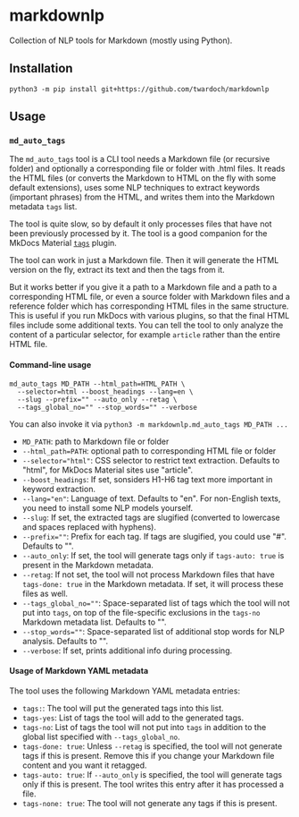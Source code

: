 # markdownlp

Collection of NLP tools for Markdown (mostly using Python).

## Installation

```
python3 -m pip install git+https://github.com/twardoch/markdownlp
```

## Usage

### `md_auto_tags`

The `md_auto_tags` tool is a CLI tool needs a Markdown file (or recursive folder) and optionally a corresponding file or folder with .html files. It reads the HTML files (or converts the Markdown to HTML on the fly with some default extensions), uses some NLP techniques to extract keywords (important phrases) from the HTML, and writes them into the Markdown metadata `tags` list.

The tool is quite slow, so by default it only processes files that have not been previously processed by it. The tool is a good companion for the MkDocs Material [`tags`](https://squidfunk.github.io/mkdocs-material/setup/setting-up-tags/) plugin.

The tool can work in just a Markdown file. Then it will generate the HTML version on the fly, extract its text and then the tags from it.

But it works better if you give it a path to a Markdown file and a path to a corresponding HTML file, or even a source folder with Markdown files and a reference folder which has corresponding HTML files in the same structure. This is useful if you run MkDocs with various plugins, so that the final HTML files include some additional texts. You can tell the tool to only analyze the content of a particular selector, for example `article` rather than the entire HTML file.

#### Command-line usage

```
md_auto_tags MD_PATH --html_path=HTML_PATH \
  --selector=html --boost_headings --lang=en \
  --slug --prefix="" --auto_only --retag \
  --tags_global_no="" --stop_words="" --verbose
```

You can also invoke it via `python3 -m markdownlp.md_auto_tags MD_PATH ...`

- `MD_PATH`: path to Markdown file or folder
- `--html_path=PATH`: optional path to corresponding HTML file or folder
- `--selector="html"`: CSS selector to restrict text extraction. Defaults to "html", for MkDocs Material sites use "article".
- `--boost_headings`: If set, sonsiders H1-H6 tag text more important in keyword extraction.
- `--lang="en"`: Language of text. Defaults to "en". For non-English texts, you need to install some NLP models yourself.
- `--slug`: If set, the extracted tags are slugified (converted to lowercase and spaces replaced with hyphens).
- `--prefix=""`: Prefix for each tag. If tags are slugified, you could use "#". Defaults to "".
- `--auto_only`: If set, the tool will generate tags only if `tags-auto: true` is present in the Markdown metadata.
- `--retag`: If not set, the tool will not process Markdown files that have `tags-done: true` in the Markdown metadata. If set, it will process these files as well.
- `--tags_global_no=""`: Space-separated list of tags which the tool will not put into `tags`, on top of the file-specific exclusions in the `tags-no` Markdown metadata list. Defaults to "".
- `--stop_words=""`: Space-separated list of additional stop words for NLP analysis. Defaults to "".
- `--verbose`: If set, prints additional info during processing.

#### Usage of Markdown YAML metadata

The tool uses the following Markdown YAML metadata entries:

- `tags:`: The tool will put the generated tags into this list.
- `tags-yes`: List of tags the tool will add to the generated tags.
- `tags-no`: List of tags the tool will not put into `tags` in addition to the global list specified with `--tags_global_no`.
- `tags-done: true`: Unless `--retag` is specified, the tool will not generate tags if this is present. Remove this if you change your Markdown file content and you want it retagged.
- `tags-auto: true`: If `--auto_only` is specified, the tool will generate tags only if this is present. The tool writes this entry after it has processed a file.
- `tags-none: true`: The tool will not generate any tags if this is present.

